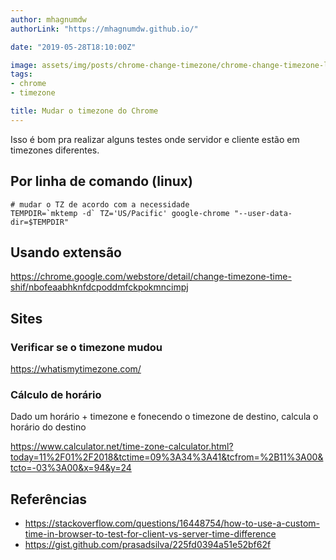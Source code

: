 ```yaml
---
author: mhagnumdw
authorLink: "https://mhagnumdw.github.io/"

date: "2019-05-28T18:10:00Z"

image: assets/img/posts/chrome-change-timezone/chrome-change-timezone-logo.png
tags:
- chrome
- timezone

title: Mudar o timezone do Chrome
---
```


Isso é bom pra realizar alguns testes onde servidor e cliente estão em timezones diferentes.

<!--more-->

## Por linha de comando (linux)

```shell
# mudar o TZ de acordo com a necessidade
TEMPDIR=`mktemp -d` TZ='US/Pacific' google-chrome "--user-data-dir=$TEMPDIR"
```

## Usando extensão

<https://chrome.google.com/webstore/detail/change-timezone-time-shif/nbofeaabhknfdcpoddmfckpokmncimpj>

## Sites

### Verificar se o timezone mudou

<https://whatismytimezone.com/>

### Cálculo de horário

Dado um horário + timezone e fonecendo o timezone de destino, calcula o horário do destino

<https://www.calculator.net/time-zone-calculator.html?today=11%2F01%2F2018&tctime=09%3A34%3A41&tcfrom=%2B11%3A00&tcto=-03%3A00&x=94&y=24>

## Referências

- <https://stackoverflow.com/questions/16448754/how-to-use-a-custom-time-in-browser-to-test-for-client-vs-server-time-difference>
- <https://gist.github.com/prasadsilva/225fd0394a51e52bf62f>
